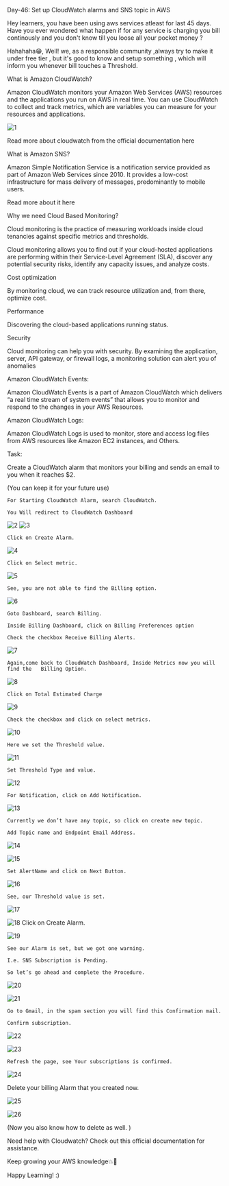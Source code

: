 Day-46: Set up CloudWatch alarms and SNS topic in AWS 

 

Hey learners, you have been using aws services atleast for last 45 days. Have you ever wondered what happen if for any service is charging you bill continously and you don't know till you loose all your pocket money ? 

Hahahaha😁, Well! we, as a responsible community ,always try to make it under free tier , but it's good to know and setup something , which will inform you whenever bill touches a Threshold. 

What is Amazon CloudWatch? 

Amazon CloudWatch monitors your Amazon Web Services (AWS) resources and the applications you run on AWS in real time. You can use CloudWatch to collect and track metrics, which are variables you can measure for your resources and applications. 

![1](https://user-images.githubusercontent.com/73602443/221724420-72639695-4d5e-45dc-9382-7e088761a523.JPG)
 

Read more about cloudwatch from the official documentation here 

What is Amazon SNS? 

Amazon Simple Notification Service is a notification service provided as part of Amazon Web Services since 2010. It provides a low-cost infrastructure for mass delivery of messages, predominantly to mobile users. 

Read more about it here 

Why we need Cloud Based Monitoring? 

Cloud monitoring is the practice of measuring workloads inside cloud tenancies against specific metrics and thresholds. 

Cloud monitoring allows you to find out if your cloud-hosted applications are performing within their Service-Level Agreement (SLA), discover any potential security risks, identify any capacity issues, and analyze costs. 

Cost optimization 

By monitoring cloud, we can track resource utilization and, from there, optimize cost. 

Performance 

Discovering the  cloud-based applications running status. 

Security 

Cloud monitoring can help you with security. By examining the application, server, API gateway, or firewall logs, a monitoring solution can alert you of anomalies 

 

Amazon CloudWatch Events: 

Amazon CloudWatch Events is a part of Amazon CloudWatch which delivers “a real time stream of system events” that allows you to monitor and respond to the changes in your AWS Resources. 

Amazon CloudWatch Logs: 

Amazon CloudWatch Logs is used to monitor, store and access log files from AWS resources like Amazon EC2 instances, and Others. 

 

 

Task: 

Create a CloudWatch alarm that monitors your billing and sends an email to you when it reaches $2. 

(You can keep it for your future use) 

	For Starting CloudWatch Alarm, search CloudWatch. 

	You Will redirect to CloudWatch Dashboard 

![2](https://user-images.githubusercontent.com/73602443/221724484-71df4306-5778-450d-b0f8-dbbff6bb47ab.JPG)
![3](https://user-images.githubusercontent.com/73602443/221724554-0dbb2704-b525-4642-a627-7b95ee66098e.JPG)

	Click on Create Alarm. 


![4](https://user-images.githubusercontent.com/73602443/221724594-4d60f87a-392c-44a9-9547-45f5e04062e6.JPG)

	Click on Select metric. 


![5](https://user-images.githubusercontent.com/73602443/221724615-3ae00ae9-8351-4028-a422-dffd1747ebfa.JPG)

	See, you are not able to find the Billing option. 


![6](https://user-images.githubusercontent.com/73602443/221724661-bfcfb5c2-1082-450a-a4a2-8fda99e7f496.JPG)

	Goto Dashboard, search Billing. 

	Inside Billing Dashboard, click on Billing Preferences option 

	Check the checkbox Receive Billing Alerts. 


![7](https://user-images.githubusercontent.com/73602443/221724685-c7b66672-86ef-42cb-a179-e159074b5be7.JPG)

	Again,come back to CloudWatch Dashboard, Inside Metrics now you will find the 	Billing Option. 



![8](https://user-images.githubusercontent.com/73602443/221724722-bb3f6ffb-f5d3-4cfb-82d9-af62a0a77b8b.JPG)

	Click on Total Estimated Charge 
  

![9](https://user-images.githubusercontent.com/73602443/221724754-4060c446-f515-4f34-9574-7429611362c1.JPG)


	Check the checkbox and click on select metrics. 

![10](https://user-images.githubusercontent.com/73602443/221724825-e9a9717a-bd70-44d4-a824-ab9469700332.JPG)

	Here we set the Threshold value. 



![11](https://user-images.githubusercontent.com/73602443/221724851-353f05e4-5883-49e5-a679-677d258a8633.JPG)

	Set Threshold Type and value. 


![12](https://user-images.githubusercontent.com/73602443/221724883-df18d6e1-b060-42b5-a32b-dd8d2b00aff8.JPG)

	For Notification, click on Add Notification. 

	 
![13](https://user-images.githubusercontent.com/73602443/221724968-79c5aa1e-2d7c-4e45-9890-313579c59e78.JPG)


	Currently we don’t have any topic, so click on create new topic. 

	Add Topic name and Endpoint Email Address. 


	 
![14](https://user-images.githubusercontent.com/73602443/221724983-8f19e32d-84a1-4f75-a9dd-8aa15d28ade8.JPG)

![15](https://user-images.githubusercontent.com/73602443/221725007-c4263516-e875-4703-9719-10e137b6c31d.JPG) 

	Set AlertName and click on Next Button. 

![16](https://user-images.githubusercontent.com/73602443/221725036-2657d39c-bc3a-4fa5-bf34-8d0477a5623c.JPG)

	See, our Threshold value is set.  


![17](https://user-images.githubusercontent.com/73602443/221725101-dea76e2f-36cd-4775-b2d5-c911c375c6af.JPG)


![18](https://user-images.githubusercontent.com/73602443/221725173-2cc7311b-7062-4198-bd17-72cc623c7a7d.JPG)
	Click on Create Alarm. 




![19](https://user-images.githubusercontent.com/73602443/221725222-9847e2f0-8e5e-4c4b-b9fe-1a0a3f11c278.JPG)

	See our Alarm is set, but we got one warning. 

	I.e. SNS Subscription is Pending. 

	So let’s go ahead and complete the Procedure. 

	 

	 
![20](https://user-images.githubusercontent.com/73602443/221725236-c4712f6a-a74a-46a9-965c-c2ace61cf0c2.JPG)


![21](https://user-images.githubusercontent.com/73602443/221725282-bdb0c075-b793-4a92-af9c-8625f653280a.JPG) 

	Go to Gmail, in the spam section you will find this Confirmation mail. 

	Confirm subscription. 



![22](https://user-images.githubusercontent.com/73602443/221725313-60dda718-94cc-4d12-a124-be8200c94b6f.JPG)

![23](https://user-images.githubusercontent.com/73602443/221725484-e8669e56-594a-4cf0-8197-d1da78224306.JPG)

	 

	Refresh the page, see Your subscriptions is confirmed. 

![24](https://user-images.githubusercontent.com/73602443/221725377-e3fab599-ce71-4d29-861d-8bd16ea72c30.JPG)

	 

Delete your billing Alarm that you created now. 

	 
![25](https://user-images.githubusercontent.com/73602443/221725412-489a681a-69a5-44bf-9a3f-3e8e30e875f6.JPG)

![26](https://user-images.githubusercontent.com/73602443/221725428-82a06a11-fe41-4b6e-af13-1d32fcfc3614.JPG)


(Now you also know how to delete as well. ) 

Need help with Cloudwatch? Check out this official documentation for assistance. 

Keep growing your AWS knowledge💥🙌 

Happy Learning! :) 

 
